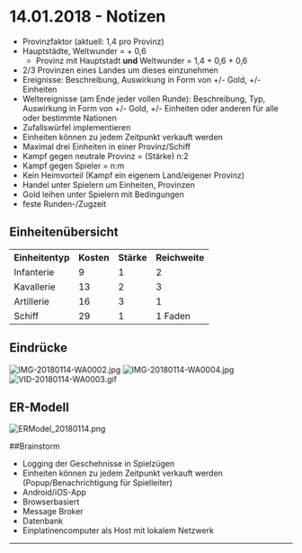 # 14.01.2018 - Notizen
* Provinzfaktor (aktuell: 1,4 pro Provinz)
* Hauptstädte, Weltwunder = + 0,6
	* Provinz mit Hauptstadt **und** Weltwunder = 1,4 + 0,6 + 0,6
* 2/3 Provinzen eines Landes um dieses einzunehmen
* Ereignisse: Beschreibung, Auswirkung in Form von +/- Gold, +/- Einheiten
* Weltereignisse (am Ende jeder vollen Runde): Beschreibung, Typ, Auswirkung in Form von +/- Gold, +/- Einheiten oder anderen für alle oder bestimmte Nationen
* Zufallswürfel implementieren
* Einheiten können zu jedem Zeitpunkt verkauft werden
* Maximal drei Einheiten in einer Provinz/Schiff
* Kampf gegen neutrale Provinz = (Stärke) n:2
* Kampf gegen Spieler = n:m
* Kein Heimvorteil (Kampf ein eigenem Land/eigener Provinz)
* Handel unter Spielern um Einheiten, Provinzen
* Gold leihen unter Spielern mit Bedingungen
* feste Runden-/Zugzeit

## Einheitenübersicht
<table>
    <tr>
		<th>Einheitentyp</th>
		<th>Kosten</th>
		<th>Stärke</th>
		<th>Reichweite</th>
	</tr>
	<tr>
        <td>Infanterie</td>
		<td>9</td>
		<td>1</td>
		<td>2</td>
    </tr>
	<tr>
        <td>Kavallerie</td>
		<td>13</td>
		<td>2</td>
		<td>3</td>
    </tr>
	<tr>
        <td>Artillerie</td>
		<td>16</td>
		<td>3</td>
		<td>1</td>
    </tr>
	<tr>
        <td>Schiff</td>
		<td>29</td>
		<td>1</td>
		<td>1 Faden</td>
    </tr>
</table>

## Eindrücke

![IMG-20180114-WA0002.jpg](/images/IMG-20180114-WA0002.jpg)
![IMG-20180114-WA0004.jpg](/images/IMG-20180114-WA0004.jpg)
![VID-20180114-WA0003.gif](/animations/VID-20180114-WA0003.gif)

## ER-Modell
![ERModel_20180114.png](/images/ERModel_20180114.png "Skizziertes ER-Modell")

##Brainstorm
* Logging der Geschehnisse in Spielzügen
* Einheiten können zu jedem Zeitpunkt verkauft werden (Popup/Benachrichtigung für Spielleiter)
* Android/iOS-App
* Browserbasiert
* Message Broker
* Datenbank
* Einplatinencomputer als Host mit lokalem Netzwerk

* * *